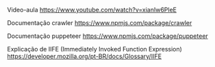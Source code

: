 Video-aula
https://www.youtube.com/watch?v=xianIw6PleE

Documentação crawler
https://www.npmjs.com/package/crawler

Documentação puppeteer
https://www.npmjs.com/package/puppeteer

Explicação de IIFE (Immediately Invoked Function Expression)
https://developer.mozilla.org/pt-BR/docs/Glossary/IIFE